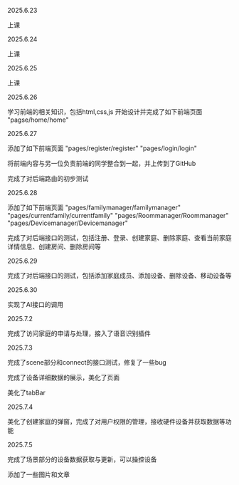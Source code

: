 2025.6.23

上课

2025.6.24

上课

2025.6.25

上课

2025.6.26

学习前端的相关知识，包括html,css,js
开始设计并完成了如下前端页面
"pagse/home/home"

2025.6.27

添加了如下前端页面
"pages/register/register"
"pages/login/login"

将前端内容与另一位负责前端的同学整合到一起，并上传到了GitHub

完成了对后端路由的初步测试

2025.6.28

添加了如下前端页面
"pages/familymanager/familymanager"
"pages/currentfamily/currentfamily"
"pages/Roommanager/Roommanager"
"pages/Devicemanager/Devicemanager"

完成了对后端接口的测试，包括注册、登录、创建家庭、删除家庭、查看当前家庭详情信息、创建房间、删除房间等

2025.6.29

完成了对后端接口的测试，包括添加家庭成员、添加设备、删除设备、移动设备等

2025.6.30

实现了AI接口的调用

2025.7.2

完成了访问家庭的申请与处理，接入了语音识别插件

2025.7.3

完成了scene部分和connect的接口测试，修复了一些bug

完成了设备详细数据的展示，美化了页面

美化了tabBar

2025.7.4

美化了创建家庭的弹窗，完成了对用户权限的管理，接收硬件设备并获取数据等功能

2025.7.5

完成了场景部分的设备数据获取与更新，可以操控设备

添加了一些图片和文章
